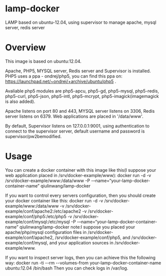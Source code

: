 # lamp-docker
LAMP based on ubuntu-12.04, using supervisor to manage apache, mysql server, redis server

# Overview
This image is based on ubuntu:12.04.

Apache, PHP5, MYSQL server, Redis server and Supervisor is installed. PHP5 uses a ppa - ondrej/php5, you can find this ppa on: https://launchpad.net/~ondrej/+archive/ubuntu/php5 .

Avaliable php5 modules are php5-apcu, php5-gd, php5-mysql, php5-redis, php5-curl, php5-json, php5-intl, php5-mcrypt, php5-imagick(imagemagick is also added).

Apache listens on port 80 and 443, MYSQL server listens on 3306, Redis server listens on 6379. Web applications are placed in '/data/www'.

By default, Supervisor listens on 127.0.0.1:9001, using authentication to connect to the supervisor server, default username and password is supervisor/pw2bemodified.

# Usage
You can create a docker container with this image like this(I suppose your web application placed in /srv/docker-example/www):
docker run -d -v /srv/docker-example/www:/data/www -P -–name=“your-lamp-docker-container-name” qiulinwang/lamp-docker

If you want to control every servers configuration, then you should create your docker container like this:
docker run -d -v /srv/docker-example/www:/data/www -v /srv/docker-example/conf/apache2:/etc/apache2 -v /srv/docker-example/conf/php5:/etc/php5 -v /srv/docker-example/conf/mysql:/etc/mysql -P -–name=“your-lamp-docker-container-name” qiulinwang/lamp-docker
note:I suppose you placed your apache/php/mysql configuration files in /srv/docker-example/conf/apache2, /srv/docker-example/conf/php5, and /srv/docker-example/conf/mysql, and your application sources in /srv/docker-example/www.

If you want to inspect server logs, then you can achieve this the following way:
docker run -ti --rm --volumes-from your-lamp-docker-container-name ubuntu:12.04 /bin/bash
Then you can check logs in /var/log.
